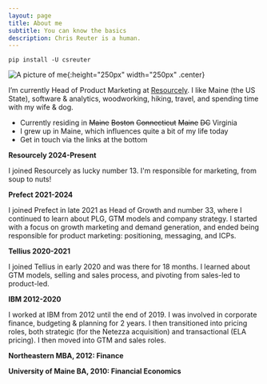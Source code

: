 ```yaml
---
layout: page
title: About me
subtitle: You can know the basics
description: Chris Reuter is a human.
---
```


`pip install -U csreuter`

![A picture of me](https://avatars.githubusercontent.com/u/88755934?v=4){:height="250px" width="250px" .center}

I’m currently Head of Product Marketing at [Resourcely](https://www.resourcely.io). I like Maine (the US State), software & analytics, woodworking, hiking, travel, and spending time with my wife & dog.

- Currently residing in <s>Maine</s> <s>Boston</s> <s>Connecticut</s> <s>Maine</s> <s>DC</s> Virginia
- I grew up in Maine, which influences quite a bit of my life today
- Get in touch via the links at the bottom

**Resourcely 2024-Present**

I joined Resourcely as lucky number 13. I'm responsible for marketing, from soup to nuts!

**Prefect 2021-2024**

I joined Prefect in late 2021 as Head of Growth and number 33, where I continued to learn about PLG, GTM models and company strategy. I started with a focus on growth marketing and demand generation, and ended being responsible for product marketing: positioning, messaging, and ICPs.

**Tellius 2020-2021**

I joined Tellius in early 2020 and was there for 18 months. I learned about GTM models, selling and sales process, and pivoting from sales-led to product-led.

**IBM 2012-2020**

I worked at IBM from 2012 until the end of 2019. I was involved in corporate finance, budgeting & planning for 2 years. I then transitioned into pricing roles, both strategic (for the Netezza acquisition) and transactional (ELA pricing). I then moved into GTM and sales roles.

**Northeastern MBA, 2012: Finance**

**University of Maine BA, 2010: Financial Economics**
